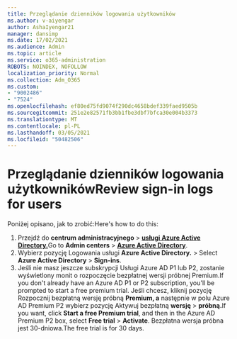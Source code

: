 ```yaml
---
title: Przeglądanie dzienników logowania użytkowników
ms.author: v-aiyengar
author: AshaIyengar21
manager: dansimp
ms.date: 17/02/2021
ms.audience: Admin
ms.topic: article
ms.service: o365-administration
ROBOTS: NOINDEX, NOFOLLOW
localization_priority: Normal
ms.collection: Adm_O365
ms.custom:
- "9002486"
- "7524"
ms.openlocfilehash: ef80ed75fd9074f290dc4658bdef339faed9505b
ms.sourcegitcommit: 251e2e82571fb3bb1fbe3dbf7bfca30e004b3373
ms.translationtype: MT
ms.contentlocale: pl-PL
ms.lasthandoff: 03/05/2021
ms.locfileid: "50482506"
---
```

# <a name="review-sign-in-logs-for-users"></a><span data-ttu-id="10094-102">Przeglądanie dzienników logowania użytkowników</span><span class="sxs-lookup"><span data-stu-id="10094-102">Review sign-in logs for users</span></span>

<span data-ttu-id="10094-103">Poniżej opisano, jak to zrobić:</span><span class="sxs-lookup"><span data-stu-id="10094-103">Here's how to do this:</span></span>

1. <span data-ttu-id="10094-104">Przejdź do **centrum administracyjnego**  >  **[usługi Azure Active Directory.](https://go.microsoft.com/fwlink/p/?linkid=2067268)**</span><span class="sxs-lookup"><span data-stu-id="10094-104">Go to **Admin centers** > **[Azure Active Directory](https://go.microsoft.com/fwlink/p/?linkid=2067268)**.</span></span>
1. <span data-ttu-id="10094-105">Wybierz pozycję Logowania usługi **Azure Active Directory.**  >  </span><span class="sxs-lookup"><span data-stu-id="10094-105">Select **Azure Active Directory** > **Sign-ins**.</span></span>
1. <span data-ttu-id="10094-106">Jeśli nie masz jeszcze subskrypcji Usługi Azure AD P1 lub P2, zostanie wyświetlony monit o rozpoczęcie bezpłatnej wersji próbnej Premium.</span><span class="sxs-lookup"><span data-stu-id="10094-106">If you don't already have an Azure AD P1 or P2 subscription, you'll be prompted to start a free premium trial.</span></span> <span data-ttu-id="10094-107">Jeśli chcesz, kliknij pozycję Rozpocznij bezpłatną wersję próbną **Premium, a** następnie w polu Azure AD Premium P2 wybierz pozycję Aktywuj bezpłatną **wersję**  >  **próbną.**</span><span class="sxs-lookup"><span data-stu-id="10094-107">If you want, click **Start a free Premium trial**, and then in the Azure AD Premium P2 box, select **Free trial** > **Activate**.</span></span> <span data-ttu-id="10094-108">Bezpłatna wersja próbna jest 30-dniowa.</span><span class="sxs-lookup"><span data-stu-id="10094-108">The free trial is for 30 days.</span></span>